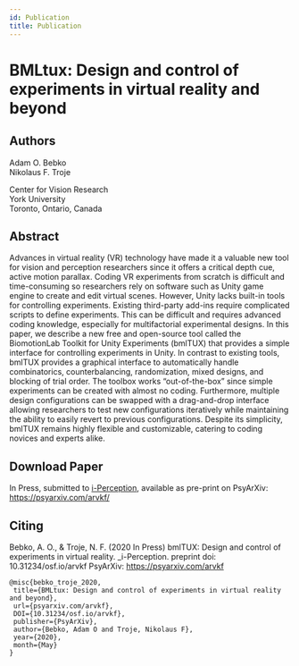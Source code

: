 ```yaml
---
id: Publication
title: Publication
---
```


# BMLtux: Design and control of experiments in virtual reality and beyond

## Authors

Adam O. Bebko  
Nikolaus F. Troje 

Center for Vision Research  
York University  
Toronto, Ontario, Canada


## Abstract
Advances in virtual reality (VR) technology have made it a valuable new tool for vision and perception researchers since it offers a critical depth cue, active motion parallax. Coding VR experiments from scratch is difficult and time-consuming so researchers rely on software such as Unity game engine to create and edit virtual scenes. However, Unity lacks built-in tools for controlling experiments. Existing third-party add-ins require complicated scripts to define experiments. This can be difficult and requires advanced coding knowledge, especially for multifactorial experimental designs. In this paper, we describe a new free and open-source tool called the BiomotionLab Toolkit for Unity Experiments (bmlTUX) that provides a simple interface for controlling experiments in Unity. In contrast to existing tools, bmlTUX provides a graphical interface to automatically handle combinatorics, counterbalancing, randomization, mixed designs, and blocking of trial order. The toolbox works “out-of-the-box” since simple experiments can be created with almost no coding. Furthermore, multiple design configurations can be swapped with a drag-and-drop interface allowing researchers to test new configurations iteratively while maintaining the ability to easily revert to previous configurations. Despite its simplicity, bmlTUX remains highly flexible and customizable, catering to coding novices and experts alike. 

## Download Paper

In Press, submitted to [i-Perception](https://journals.sagepub.com/home/ipe), available as pre-print on PsyArXiv: https://psyarxiv.com/arvkf/

## Citing

Bebko, A. O., & Troje, N. F. (2020 In Press) bmlTUX: Design and control of experiments in virtual reality. _i-Perception. preprint doi: 10.31234/osf.io/arvkf PsyArXiv: https://psyarxiv.com/arvkf

```
@misc{bebko_troje_2020,
 title={BMLtux: Design and control of experiments in virtual reality and beyond},
 url={psyarxiv.com/arvkf},
 DOI={10.31234/osf.io/arvkf},
 publisher={PsyArXiv},
 author={Bebko, Adam O and Troje, Nikolaus F},
 year={2020},
 month={May}
}
```
